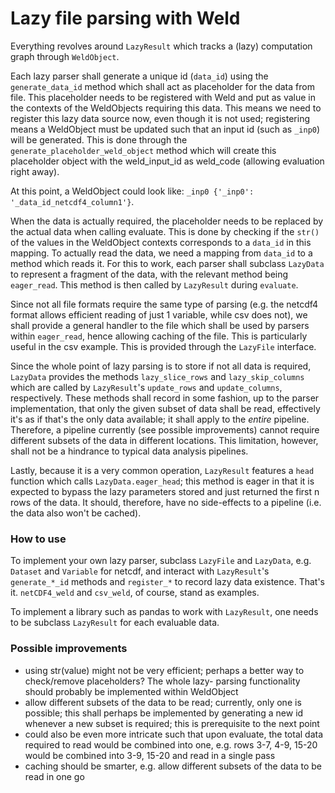 # Lazy file parsing with Weld

Everything revolves around `LazyResult` which tracks a (lazy) computation graph through `WeldObject`.

Each lazy parser shall generate a unique id (`data_id`) using the `generate_data_id` method which shall
act as placeholder for the data from file. This placeholder needs to be registered with Weld and
put as value in the contexts of the WeldObjects requiring this data. This means we need to
register this lazy data source now, even though it is not used; registering means a WeldObject must be updated
such that an input id (such as `_inp0`) will be generated. This is done through the `generate_placeholder_weld_object`
method which will create this placeholder object with the weld_input_id as weld_code (allowing evaluation right
away).

At this point, a WeldObject could look like: `_inp0 {'_inp0': '_data_id_netcdf4_column1'}`.

When the data is actually required, the placeholder needs to be replaced by the actual data when calling
evaluate. This is done by checking if the `str()` of the values in the WeldObject contexts corresponds to a `data_id`
in this mapping. To actually read the data, we need a mapping from `data_id` to a method which reads it. For this to
work, each parser shall subclass `LazyData` to represent a fragment of the data, with the relevant method being
`eager_read`. This method is then called by `LazyResult` during `evaluate`.

Since not all file formats require the same type of parsing (e.g. the netcdf4 format allows efficient reading of just
1 variable, while csv does not), we shall provide a general handler to the file which shall be used by parsers within
`eager_read`, hence allowing caching of the file. This is particularly useful in the csv example. This is provided
through the `LazyFile` interface.

Since the whole point of lazy parsing is to store if not all data is required, `LazyData` provides the methods
`lazy_slice_rows` and `lazy_skip_columns` which are called by `LazyResult`'s `update_rows` and `update_columns`,
respectively. These methods shall record in some fashion, up to the parser implementation, that only the given subset
of data shall be read, effectively it's as if that's the only data available; it shall apply to the _entire_ pipeline.
Therefore, a pipeline currently (see possible improvements) cannot require different subsets of the data in different
locations. This limitation, however, shall not be a hindrance to typical data analysis pipelines.

Lastly, because it is a very common operation, `LazyResult` features a `head` function which calls `LazyData.eager_head`;
this method is eager in that it is expected to bypass the lazy parameters stored and just returned the first n rows of the data.
It should, therefore, have no side-effects to a pipeline (i.e. the data also won't be cached).

### How to use

To implement your own lazy parser, subclass `LazyFile` and `LazyData`, e.g. `Dataset` and `Variable` for netcdf, and
interact with `LazyResult`'s `generate_*_id` methods and `register_*` to record lazy data existence. That's it.
`netCDF4_weld` and `csv_weld`, of course, stand as examples.

To implement a library such as pandas to work with `LazyResult`, one needs to be subclass `LazyResult` for each evaluable
data.

### Possible improvements
- using str(value) might not be very efficient; perhaps a better way to check/remove placeholders? The whole lazy-
parsing functionality should probably be implemented within WeldObject
- allow different subsets of the data to be read; currently, only one is possible; this shall perhaps be implemented
by generating a new id whenever a new subset is required; this is prerequisite to the next point
- could also be even more intricate such that upon evaluate, the total data required to read would be combined
into one, e.g. rows 3-7, 4-9, 15-20 would be combined into 3-9, 15-20 and read in a single pass
- caching should be smarter, e.g. allow different subsets of the data to be read in one go

